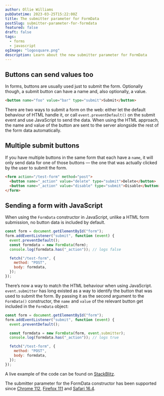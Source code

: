```yaml
---
author: Ollie Williams
pubDatetime: 2023-03-25T15:22:00Z
title: The submitter parameter for FormData
postSlug: submitter-parameter-for-formdata
featured: false
draft: false
tags:
  - forms
  - javascript
ogImage: "logosquare.png"
description: Learn about the new submitter parameter for FormData
---
```


## Buttons can send values too

In forms, buttons are usually used just to submit the form. Optionally though, a submit button can have a name and, also optionally, a value.

```html
<button name="foo" value="bar" type="submit">Submit</button>
```

There are two ways to submit a form on the web: either let the default behaviour of HTML handle it, or call `event.preventDefault()` on the submit event and use JavaScript to send the data. When using the HTML approach, the name and value of the button are sent to the server alongside the rest of the form data automatically.

## Multiple submit buttons

If you have multiple buttons in the same form that each have a `name`, it will only send data for one of those buttons — the one that was actually clicked by the user to submit the form.

```html
<form action="/test-form" method="post">
  <button name="_action" value="delete" type="submit">Delete</button>
  <button name="_action" value="disable" type="submit">Disable</button>
</form>
```

## Sending a form with JavaScript

When using the `FormData` constructor in JavaScript, unlike a HTML form submission, no button data is included by default.

```js
const form = document.getElementById("form");
form.addEventListener("submit", function (event) {
  event.preventDefault();
  const formdata = new FormData(form);
  console.log(formdata.has("_action")); // logs false

  fetch("/test-form", {
    method: "POST",
    body: formdata,
  });
});
```

There’s now a way to match the HTML behaviour when using JavaScript. `event.submitter` has long existed as a way to identify the button that was used to submit the form. By passing it as the second argument to the `FormData()` constructor, the `name` and `value` of the relevant button get included in the `FormData` object:

```js
const form = document.getElementById("form");
form.addEventListener("submit", function (event) {
  event.preventDefault();

  const formdata = new FormData(form, event.submitter);
  console.log(formdata.has("_action")); // logs true

  fetch("/test-form", {
    method: "POST",
    body: formdata,
  });
});
```

A live example of the code can be found on [StackBlitz](https://stackblitz.com/edit/express-simple-a2vqxo?embed=1&file=pages/index.html).

The submitter parameter for the FormData constructor has been supported since [Chrome 112](https://developer.chrome.com/blog/chrome-112-beta/#add-optional-submitter-parameter-to-the-formdata-constructor), [Firefox 111](https://developer.mozilla.org/en-US/docs/Mozilla/Firefox/Releases/111#:~:text=The%20FormData%20constructor,for%20more%20details.) and [Safari 16.4](https://developer.apple.com/documentation/safari-release-notes/safari-16_4-release-notes#:~:text=Added%20support%20for%20a%20submitter%20parameter%20in%20the%20FormData%20constructor.).
